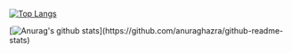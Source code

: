 [![Top Langs](https://github-readme-stats.vercel.app/api/top-langs/?username=z1ming&theme=synthwave&hide=html)](https://github.com/anuraghazra/github-readme-stats)

[![Anurag's github stats](https://github-readme-stats.vercel.app/api?username=z1ming&show_icons=true&title_color="#31fff0"&icon_color="#62ff31"&text_color="#fe58e2"&bg_color="#271139")](https://github.com/anuraghazra/github-readme-stats)

<!--
### Hi there 👋
**z1ming/z1ming** is a ✨ _special_ ✨ repository because its `README.md` (this file) appears on your GitHub profile.

Here are some ideas to get you started:

- 🔭 I’m currently working on ...
- 🌱 I’m currently learning ...
- 👯 I’m looking to collaborate on ...
- 🤔 I’m looking for help with ...
- 💬 Ask me about ...
- 📫 How to reach me: ...
- 😄 Pronouns: ...
- ⚡ Fun fact: ...
-->
